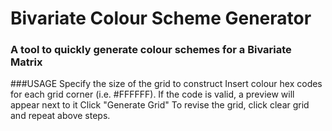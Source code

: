 # Bivariate Colour Scheme Generator
### A tool to quickly generate colour schemes for a Bivariate Matrix

###USAGE
Specify the size of the grid to construct
Insert colour hex codes for each grid corner (i.e. #FFFFFF). If the code is valid, a preview will appear next to it
Click "Generate Grid" 
To revise the grid, click clear grid and repeat above steps.


